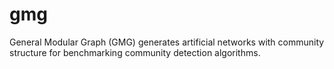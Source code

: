 # gmg
General Modular Graph (GMG) generates artificial networks with community structure for benchmarking community detection algorithms.
